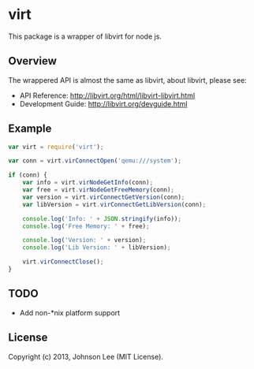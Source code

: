 # virt

This package is a wrapper of libvirt for node js.

## Overview

The wrappered API is almost the same as libvirt, about libvirt, please see:

 * API Reference: http://libvirt.org/html/libvirt-libvirt.html
 * Development Guide: http://libvirt.org/devguide.html

## Example

``` js
var virt = require('virt');

var conn = virt.virConnectOpen('qemu:///system');

if (conn) {
    var info = virt.virNodeGetInfo(conn);
    var free = virt.virNodeGetFreeMemory(conn);
    var version = virt.virConnectGetVersion(conn);
    var libVersion = virt.virConnectGetLibVersion(conn);

    console.log('Info: ' + JSON.stringify(info));
    console.log('Free Memory: ' + free);

    console.log('Version: ' + version);
    console.log('Lib Version: ' + libVersion);

    virt.virConnectClose();
}
```

## TODO

 - Add non-*nix platform support

## License

Copyright (c) 2013, Johnson Lee (MIT License).

